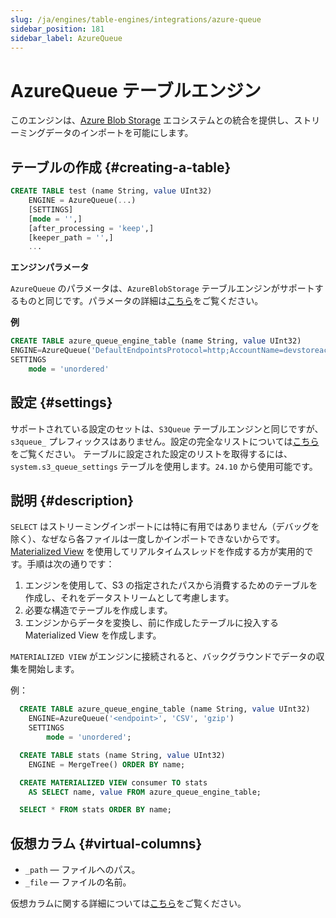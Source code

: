 ```yaml
---
slug: /ja/engines/table-engines/integrations/azure-queue
sidebar_position: 181
sidebar_label: AzureQueue
---
```


# AzureQueue テーブルエンジン

このエンジンは、[Azure Blob Storage](https://azure.microsoft.com/en-us/products/storage/blobs) エコシステムとの統合を提供し、ストリーミングデータのインポートを可能にします。

## テーブルの作成 {#creating-a-table}

``` sql
CREATE TABLE test (name String, value UInt32)
    ENGINE = AzureQueue(...)
    [SETTINGS]
    [mode = '',]
    [after_processing = 'keep',]
    [keeper_path = '',]
    ...
```

**エンジンパラメータ**

`AzureQueue` のパラメータは、`AzureBlobStorage` テーブルエンジンがサポートするものと同じです。パラメータの詳細は[こちら](../../../engines/table-engines/integrations/azureBlobStorage.md)をご覧ください。

**例**

```sql
CREATE TABLE azure_queue_engine_table (name String, value UInt32)
ENGINE=AzureQueue('DefaultEndpointsProtocol=http;AccountName=devstoreaccount1;AccountKey=Eby8vdM02xNOcqFlqUwJPLlmEtlCDXJ1OUzFT50uSRZ6IFsuFq2UVErCz4I6tq/K1SZFPTOtr/KBHBeksoGMGw==;BlobEndpoint=http://azurite1:10000/devstoreaccount1/data/')
SETTINGS
    mode = 'unordered'
```

## 設定 {#settings}

サポートされている設定のセットは、`S3Queue` テーブルエンジンと同じですが、`s3queue_` プレフィックスはありません。設定の完全なリストについては[こちら](../../../engines/table-engines/integrations/s3queue.md#settings)をご覧ください。
テーブルに設定された設定のリストを取得するには、`system.s3_queue_settings` テーブルを使用します。`24.10` から使用可能です。

## 説明 {#description}

`SELECT` はストリーミングインポートには特に有用ではありません（デバッグを除く）、なぜなら各ファイルは一度しかインポートできないからです。[Materialized View](../../../sql-reference/statements/create/view.md) を使用してリアルタイムスレッドを作成する方が実用的です。手順は次の通りです：

1. エンジンを使用して、S3 の指定されたパスから消費するためのテーブルを作成し、それをデータストリームとして考慮します。
2. 必要な構造でテーブルを作成します。
3. エンジンからデータを変換し、前に作成したテーブルに投入する Materialized View を作成します。

`MATERIALIZED VIEW` がエンジンに接続されると、バックグラウンドでデータの収集を開始します。

例：

``` sql
  CREATE TABLE azure_queue_engine_table (name String, value UInt32)
    ENGINE=AzureQueue('<endpoint>', 'CSV', 'gzip')
    SETTINGS
        mode = 'unordered';

  CREATE TABLE stats (name String, value UInt32)
    ENGINE = MergeTree() ORDER BY name;

  CREATE MATERIALIZED VIEW consumer TO stats
    AS SELECT name, value FROM azure_queue_engine_table;

  SELECT * FROM stats ORDER BY name;
```

## 仮想カラム {#virtual-columns}

- `_path` — ファイルへのパス。
- `_file` — ファイルの名前。

仮想カラムに関する詳細については[こちら](../../../engines/table-engines/index.md#table_engines-virtual_columns)をご覧ください。

